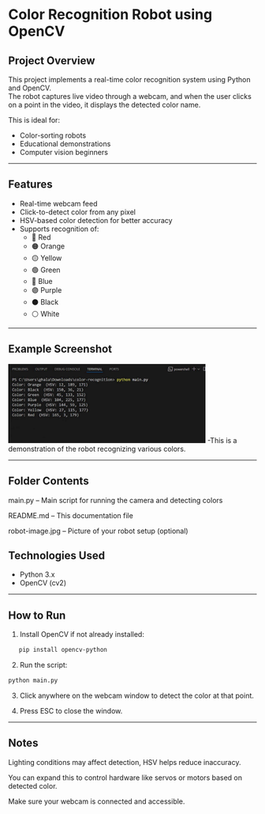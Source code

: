 # Color Recognition Robot using OpenCV

## Project Overview

This project implements a real-time color recognition system using Python and OpenCV.  
The robot captures live video through a webcam, and when the user clicks on a point in the video, it displays the detected color name.

This is ideal for:
- Color-sorting robots
- Educational demonstrations
- Computer vision beginners

---

## Features

- Real-time webcam feed
- Click-to-detect color from any pixel
- HSV-based color detection for better accuracy
- Supports recognition of:
  - 🔴 Red
  - 🟠 Orange
  - 🟡 Yellow
  - 🟢 Green
  - 🔵 Blue
  - 🟣 Purple
  - ⚫ Black
  - ⚪ White

---

## Example Screenshot

<img src="robot-image.jpg" alt="Robot Preview" width="400"/>
-This is a demonstration of the robot recognizing various colors.

---

## Folder Contents
main.py – Main script for running the camera and detecting colors

README.md – This documentation file

robot-image.jpg – Picture of your robot setup (optional)
## Technologies Used

- Python 3.x
- OpenCV (cv2)

---

## How to Run

1. Install OpenCV if not already installed:
   
```bash
   pip install opencv-python
```
2. Run the script:

```bash
python main.py
```
3. Click anywhere on the webcam window to detect the color at that point.

4. Press ESC to close the window.

---

 ## Notes
Lighting conditions may affect detection, HSV helps reduce inaccuracy.

You can expand this to control hardware like servos or motors based on detected color.

Make sure your webcam is connected and accessible.
